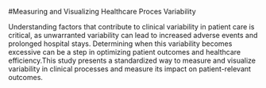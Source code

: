 #Measuring and Visualizing Healthcare Proces Variability

Understanding factors that contribute to clinical variability in patient care is critical, as unwarranted variability can lead to increased adverse events and prolonged hospital stays. Determining when this variability becomes excessive can be a step in optimizing patient outcomes and healthcare efficiency.This study presents a standardized way to measure and visualize variability in clinical processes and measure its impact on patient-relevant outcomes.
